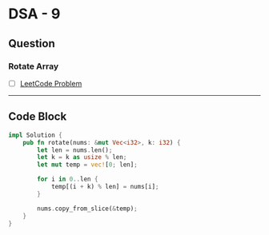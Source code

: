 # DSA - 9

## Question

### Rotate Array

- [ ] [LeetCode Problem](https://leetcode.com/problems/rotate-array/)

---

## Code Block

```rust
impl Solution {
    pub fn rotate(nums: &mut Vec<i32>, k: i32) {
        let len = nums.len();
        let k = k as usize % len;
        let mut temp = vec![0; len];

        for i in 0..len {
            temp[(i + k) % len] = nums[i];
        }

        nums.copy_from_slice(&temp);
    }
}


```

<!-- ## Code Image

![alt text](image.png) -->

